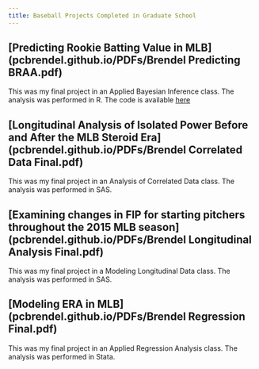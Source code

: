 ```yaml
---
title: Baseball Projects Completed in Graduate School 
---
```


## [Predicting Rookie Batting Value in MLB](pcbrendel.github.io/PDFs/Brendel Predicting BRAA.pdf)
This was my final project in an Applied Bayesian Inference class. The analysis was performed in R. The code is available [here](https://github.com/pcbrendel/baseballanalysis)

## [Longitudinal Analysis of Isolated Power Before and After the MLB Steroid Era](pcbrendel.github.io/PDFs/Brendel Correlated Data Final.pdf)
This was my final project in an Analysis of Correlated Data class. The analysis was performed in SAS.

## [Examining changes in FIP for starting pitchers throughout the 2015 MLB season](pcbrendel.github.io/PDFs/Brendel Longitudinal Analysis Final.pdf)
This was my final project in a Modeling Longitudinal Data class. The analysis was performed in SAS.

## [Modeling ERA in MLB](pcbrendel.github.io/PDFs/Brendel Regression Final.pdf)
This was my final project in an Applied Regression Analysis class. The analysis was performed in Stata.
